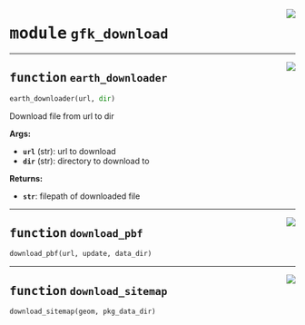 <!-- markdownlint-disable -->

<a href="https://github.com/pypsa-meets-earth/earth-osm/blob/main/earth_osm/gfk_download.py#L0"><img align="right" style="float:right;" src="https://img.shields.io/badge/-source-cccccc?style=flat-square"></a>

# <kbd>module</kbd> `gfk_download`





---

<a href="https://github.com/pypsa-meets-earth/earth-osm/blob/main/earth_osm/gfk_download.py#L26"><img align="right" style="float:right;" src="https://img.shields.io/badge/-source-cccccc?style=flat-square"></a>

## <kbd>function</kbd> `earth_downloader`

```python
earth_downloader(url, dir)
```

Download file from url to dir 



**Args:**
 
 - <b>`url`</b> (str):  url to download 
 - <b>`dir`</b> (str):  directory to download to 



**Returns:**
 
 - <b>`str`</b>:  filepath of downloaded file 


---

<a href="https://github.com/pypsa-meets-earth/earth-osm/blob/main/earth_osm/gfk_download.py#L58"><img align="right" style="float:right;" src="https://img.shields.io/badge/-source-cccccc?style=flat-square"></a>

## <kbd>function</kbd> `download_pbf`

```python
download_pbf(url, update, data_dir)
```






---

<a href="https://github.com/pypsa-meets-earth/earth-osm/blob/main/earth_osm/gfk_download.py#L75"><img align="right" style="float:right;" src="https://img.shields.io/badge/-source-cccccc?style=flat-square"></a>

## <kbd>function</kbd> `download_sitemap`

```python
download_sitemap(geom, pkg_data_dir)
```






